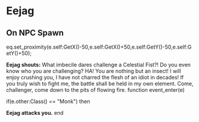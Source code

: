 # Eejag


## On NPC Spawn

eq.set_proximity(e.self:GetX()-50,e.self:GetX()+50,e.self:GetY()-50,e.self:GetY()+50);

**Eejag shouts:** <span class="text-danger">What imbecile dares challenge a Celestial Fist?! Do you even know who you are challenging? HA! You are nothing but an insect! I will enjoy crushing you, I have not charred the flesh of an idiot in decades! If you truly wish to fight me, the battle shall be held in my own element. Come, challenger, come down to the pits of flowing fire.</span>
function event_enter(e)

if(e.other:Class() == "Monk") then





**Eejag attacks you.**
end

